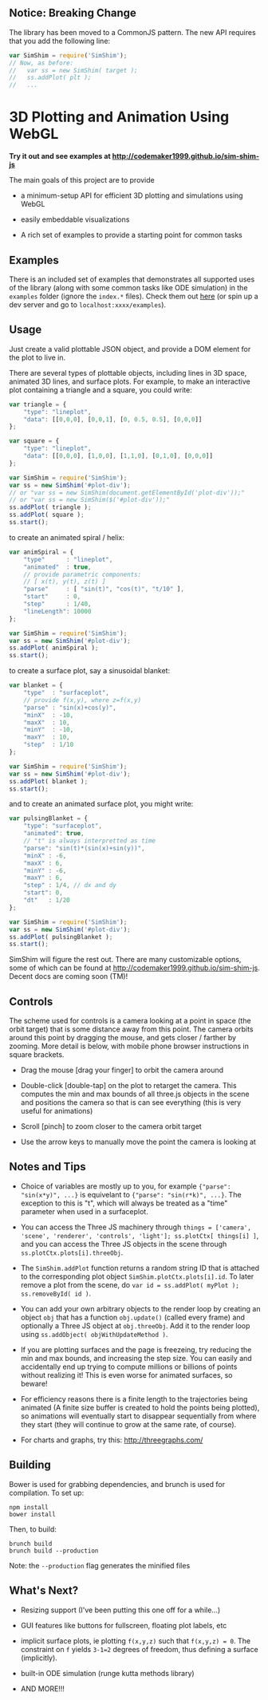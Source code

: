 **Notice**: Breaking Change
------------------------

The library has been moved to a CommonJS pattern.
The new API requires that you add the following line:
```js
var SimShim = require('SimShim');
// Now, as before:
//   var ss = new SimShim( target );
//   ss.addPlot( plt );
//   ...
```


3D Plotting and Animation Using WebGL
======================================

**Try it out and see examples at http://codemaker1999.github.io/sim-shim-js**

The main goals of this project are to provide

* a minimum-setup API for efficient 3D plotting and simulations using WebGL

* easily embeddable visualizations

* A rich set of examples to provide a starting point for common tasks


Examples
---------

There is an included set of examples that demonstrates all supported uses of
the library (along with some common tasks like ODE simulation) in the
`examples` folder (ignore the `index.*` files). Check them out
[here](http://codemaker1999.github.io/sim-shim-js) (or spin up a dev server and
go to `localhost:xxxx/examples`).


Usage
------

Just create a valid plottable JSON object, and provide a DOM element for the plot to live in.

There are several types of plottable objects, including lines in 3D space,
animated 3D lines, and surface plots. For example, to make an interactive plot
containing a triangle and a square, you could write:

```js
var triangle = {
    "type": "lineplot",
    "data": [[0,0,0], [0,0,1], [0, 0.5, 0.5], [0,0,0]]
};

var square = {
    "type": "lineplot",
    "data": [[0,0,0], [1,0,0], [1,1,0], [0,1,0], [0,0,0]]
};

var SimShim = require('SimShim');
var ss = new SimShim('#plot-div');
// or "var ss = new SimShim(document.getElementById('plot-div'));"
// or "var ss = new SimShim($('#plot-div'));"
ss.addPlot( triangle );
ss.addPlot( square );
ss.start();
```

to create an animated spiral / helix:

```js
var animSpiral = {
    "type"      : "lineplot",
    "animated"  : true,
    // provide parametric components:
    // [ x(t), y(t), z(t) ]
    "parse"     : [ "sin(t)", "cos(t)", "t/10" ],
    "start"     : 0,
    "step"      : 1/40,
    "lineLength": 10000
};

var SimShim = require('SimShim');
var ss = new SimShim('#plot-div');
ss.addPlot( animSpiral );
ss.start();
```

to create a surface plot, say a sinusoidal blanket:

```js
var blanket = {
    "type"  : "surfaceplot",
    // provide f(x,y), where z=f(x,y)
    "parse" : "sin(x)+cos(y)",
    "minX"  : -10,
    "maxX"  : 10,
    "minY"  : -10,
    "maxY"  : 10,
    "step"  : 1/10
};

var SimShim = require('SimShim');
var ss = new SimShim('#plot-div');
ss.addPlot( blanket );
ss.start();
```

and to create an animated surface plot, you might write:

```js
var pulsingBlanket = {
    "type": "surfaceplot",
    "animated": true,
    // "t" is always interpretted as time
    "parse": "sin(t)*(sin(x)+sin(y))",
    "minX" : -6,
    "maxX" : 6,
    "minY" : -6,
    "maxY" : 6,
    "step" : 1/4, // dx and dy
    "start": 0,
    "dt"   : 1/20
};

var SimShim = require('SimShim');
var ss = new SimShim('#plot-div');
ss.addPlot( pulsingBlanket );
ss.start();
```

SimShim will figure the rest out. There are many customizable options, some of which can be found at http://codemaker1999.github.io/sim-shim-js. Decent docs are coming soon (TM)!


Controls
---------

The scheme used for controls is a camera looking at a point in space (the orbit target) that is some distance away from this point. The camera orbits around this point by dragging the mouse, and gets closer / farther by zooming. More detail is below, with mobile phone browser instructions in square brackets.

* Drag the mouse [drag your finger] to orbit the camera around

* Double-click [double-tap] on the plot to retarget the camera. This computes the min and max bounds of all three.js objects in the scene and positions the camera so that is can see everything (this is very useful for animations)

* Scroll [pinch] to zoom closer to the camera orbit target

* Use the arrow keys to manually move the point the camera is looking at


Notes and Tips
---------------

* Choice of variables are mostly up to you, for example `{"parse": "sin(x*y)", ...}` is equivelant to `{"parse": "sin(r*k)", ...}`. The exception to this is "t", which will always be treated as a "time" parameter when used in a surfaceplot.

* You can access the Three JS machinery through `things = ['camera', 'scene', 'renderer', 'controls', 'light']; ss.plotCtx[ things[i] ]`, and you can access the Three JS objects in the scene through `ss.plotCtx.plots[i].threeObj`.

* The `SimShim.addPlot` function returns a random string ID that is attached to the corresponding plot object `SimShim.plotCtx.plots[i].id`. To later remove a plot from the scene, do `var id = ss.addPlot( myPlot ); ss.removeById( id )`.

* You can add your own arbitrary objects to the render loop by creating an object `obj` that has a function `obj.update()` (called every frame) and optionally a Three JS object at `obj.threeObj`. Add it to the render loop using `ss.addObject( objWithUpdateMethod )`.

* If you are plotting surfaces and the page is freezeing, try reducing the min and max bounds, and increasing the step size. You can easily and accidentally end up trying to compute millions or billions of points without realizing it! This is even worse for animated surfaces, so beware!

* For efficiency reasons there is a finite length to the trajectories being animated (A finite size buffer is created to hold the points being plotted), so animations will eventually start to disappear sequentially from where they start (they will continue to grow at the same rate, of course).

* For charts and graphs, try this: http://threegraphs.com/


Building
---------

Bower is used for grabbing dependencies, and brunch is used for compilation.
To set up:

```
npm install
bower install
```

Then, to build:

```
brunch build
brunch build --production
```

Note: the `--production` flag generates the minified files


What's Next?
-------------

* Resizing support (I've been putting this one off for a while...)

* GUI features like buttons for fullscreen, floating plot labels, etc

* implicit surface plots, ie plotting `f(x,y,z)` such that `f(x,y,z) = 0`. The
  constraint on `f` yields `3-1=2` degrees of freedom, thus defining a surface
  (implicitly).

* built-in ODE simulation (runge kutta methods library)

* AND MORE!!!
